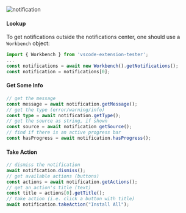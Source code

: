 ![notification](https://user-images.githubusercontent.com/4181232/56662617-b478dc00-66a4-11e9-9b1a-193efb96440b.png)

#### Lookup

To get notifications outside the notifications center, one should use a `Workbench` object:

```typescript
import { Workbench } from 'vscode-extension-tester';
...
const notifications = await new Workbench().getNotifications();
const notification = notifications[0];
```

#### Get Some Info

```typescript
// get the message
const message = await notification.getMessage();
// get the type (error/warning/info)
const type = await notification.getType();
// get the source as string, if shown
const source = await notification getSource();
// find if there is an active progress bar
const hasProgress = await notification.hasProgress();
```

#### Take Action

```typescript
// dismiss the notification
await notification.dismiss();
// get available actions (buttons)
const actions = await notification.getActions();
// get an action's title (text)
const title = actions[0].getTitle();
// take action (i.e. click a button with title)
await notification.takeAction("Install All");
```
